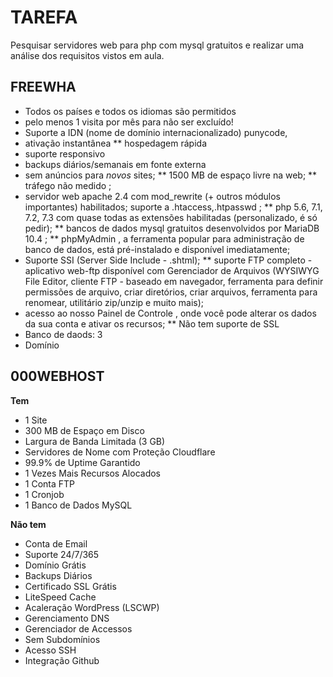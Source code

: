 # TAREFA
Pesquisar servidores web para php com mysql gratuitos e realizar uma análise dos requisitos vistos em aula.

## FREEWHA
- Todos os países e todos os idiomas são permitidos
- pelo menos 1 visita por mês para não ser excluído!
- Suporte a IDN (nome de domínio internacionalizado) punycode,
- ativação instantânea 
** hospedagem rápida
- suporte responsivo
- backups diários/semanais  em fonte externa 
- sem anúncios para *novos* sites;
** 1500 MB de espaço livre na web;
** tráfego não medido ;
- servidor web apache 2.4 com mod_rewrite (+ outros módulos importantes) habilitados; suporte a .htaccess,.htpasswd ;
** php 5.6, 7.1, 7.2, 7.3 com quase todas as extensões habilitadas (personalizado, é só pedir);
** bancos de dados mysql gratuitos desenvolvidos por MariaDB 10.4 ;
** phpMyAdmin , a ferramenta popular para administração de banco de dados, está pré-instalado e disponível imediatamente;
- Suporte SSI (Server Side Include - .shtml);
** suporte FTP completo - aplicativo web-ftp disponível com Gerenciador de Arquivos (WYSIWYG File Editor, cliente FTP - baseado em navegador, ferramenta para definir permissões de arquivo, criar diretórios, criar arquivos, ferramenta para renomear, utilitário zip/unzip e muito mais);
- acesso ao nosso Painel de Controle , onde você pode alterar os dados da sua conta e ativar os recursos;
** Não tem suporte de SSL
- Banco de daods: 3
- Domínio

## 000WEBHOST

**Tem**
- 1 Site
- 300 MB de Espaço em Disco
- Largura de Banda Limitada (3 GB)
- Servidores de Nome com Proteção Cloudflare
- 99.9% de Uptime Garantido
- 1 Vezes Mais Recursos Alocados
- 1 Conta FTP
- 1 Cronjob
- 1 Banco de Dados MySQL

**Não tem**

- Conta de Email
- Suporte 24/7/365
- Domínio Grátis
- Backups Diários
- Certificado SSL Grátis
- LiteSpeed Cache
- Acaleração WordPress (LSCWP)
- Gerenciamento DNS
- Gerenciador de Accessos
- Sem Subdomínios
- Acesso SSH
- Integração Github